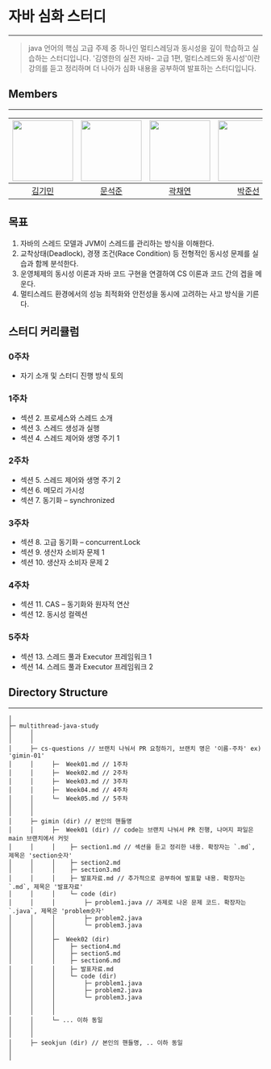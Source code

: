 # 자바 심화 스터디
---
> java 언어의 핵심 고급 주제 중 하나인 멀티스레딩과 동시성을 깊이 학습하고 실습하는 스터디입니다. '김영한의 실전 자바- 고급 1편, 멀티스레드와 동시성'이란 강의를 듣고 정리하며 더 나아가 심화 내용을 공부하여 발표하는 스터디입니다.
> 
## Members
---
|                           <a href="https://github.com/gimin0226"><img src="https://github.com/gimin0226.png" width=120/></a>                           |                          <a href="https://github.com/seokjun01"><img src="https://github.com/seokjun01.png" width=120/></a>                           |                       <a href="https://github.com/kwak513"><img src="https://github.com/kwak513.png" width=120 /></a>                        |                         <a href="https://github.com/goodjunseon"><img src="https://github.com/goodjunseon.png" width=120/></a>                          |                         <a href="https://github.com/hwangrock"><img src="https://github.com/hwangrock.png" width=120/></a>                          |                         <a href="https://github.com/zldzldzz"><img src="https://github.com/zldzldzz.png" width=120/></a>                          |
|:-----------------------------------------------------------------------------------------------------------:|:-------------------------------------------------------------------------------------------------------:|:-------------------------------------------------------------------------------------------------:|:-------------------------------------------------------------------------------------------------------:|:-------------------------------------------------------------------------------------------------------:|:-------------------------------------------------------------------------------------------------------:|
|                                     <a href="https://github.com/gimin0226">김기민</a>                                     |                                 <a href="https://github.com/seokjun01">문석준</a>                                  |                                  <a href="https://github.com/kwak513">곽채연</a>                                  |                                   <a href="https://github.com/goodjunseon">박준선</a>                                    |                                   <a href="https://github.com/hwangrock">황규민</a>                                    |                                   <a href="https://github.com/zldzldzz">이원진</a>                                    |

## 목표

1. 자바의 스레드 모델과 JVM이 스레드를 관리하는 방식을 이해한다.
2. 교착상태(Deadlock), 경쟁 조건(Race Condition) 등 전형적인 동시성 문제를 실습과 함께 분석한다.
3. 운영체제의 동시성 이론과 자바 코드 구현을 연결하여 CS 이론과 코드 간의 겝을 메운다.
4. 멀티스레드 환경에서의 성능 최적화와 안전성을 동시에 고려하는 사고 방식을 기른다.

## 스터디 커리큘럼

### 0주차
- 자기 소개 및 스터디 진행 방식 토의

### 1주차
- 섹션 2. 프로세스와 스레드 소개
- 섹션 3. 스레드 생성과 실행
- 섹션 4. 스레드 제어와 생명 주기 1

### 2주차
- 섹션 5. 스레드 제어와 생명 주기 2
- 섹션 6. 메모리 가시성
- 섹션 7. 동기화 – synchronized

### 3주차
- 섹션 8. 고급 동기화 – concurrent.Lock
- 섹션 9. 생산자 소비자 문제 1
- 섹션 10. 생산자 소비자 문제 2

### 4주차
- 섹션 11. CAS – 동기화와 원자적 연산
- 섹션 12. 동시성 컬렉션

### 5주차
- 섹션 13. 스레드 풀과 Executor 프레임워크 1
- 섹션 14. 스레드 풀과 Executor 프레임워크 2

## Directory Structure
---
```
│
├─ multithread-java-study
│     │
│     │
│     ├─ cs-questions // 브랜치 나눠서 PR 요청하기, 브랜치 명은 '이름-주차' ex) 'gimin-01'
│     │     ├─  Week01.md // 1주차
│     │     ├─  Week02.md // 2주차
│     │     ├─  Week03.md // 3주차
│     │     ├─  Week04.md // 4주차
│     │     └─  Week05.md // 5주차  
│     │
│     │
│     ├─ gimin (dir) // 본인의 핸들명
│     │     ├─  Week01 (dir) // code는 브랜치 나눠서 PR 진행, 나머지 파일은 main 브랜치에서 커밋
│     │     │    ├─ section1.md // 섹션을 듣고 정리한 내용. 확장자는 `.md`, 제목은 'section숫자'
│     │     │    ├─ section2.md
│     │     │    ├─ section3.md
│     │     │    ├─ 발표자료.md // 추가적으로 공부하여 발표할 내용. 확장자는 `.md`, 제목은 '발표자료'
│     │     │    └─ code (dir)  
│     │     │        ├─ problem1.java // 과제로 나온 문제 코드. 확장자는 `.java`, 제목은 'problem숫자'
│     │     │        ├─ problem2.java 
│     │     │        └─ problem3.java 
│     │     │
│     │     ├─  Week02 (dir) 
│     │     │    ├─ section4.md 
│     │     │    ├─ section5.md
│     │     │    ├─ section6.md
│     │     │    ├─ 발표자료.md 
│     │     │    └─ code (dir)
│     │     │        ├─ problem1.java 
│     │     │        ├─ problem2.java 
│     │     │        └─ problem3.java
│     │     │
│     │     │
│     │     └─ ... 이하 동일
│     │   
│     │   
│     ├─ seokjun (dir) // 본인의 핸들명, .. 이하 동일
│
│
```

